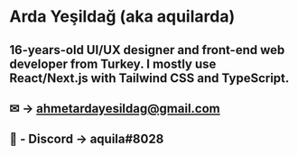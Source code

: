 # Arda Yeşildağ (aka aquilarda)
16-years-old UI/UX designer and front-end web
developer from Turkey. I mostly use React/Next.js with Tailwind CSS and
TypeScript.
----
## ✉ -> ahmetardayesildag@gmail.com

## 🔗 - Discord -> aquila#8028


